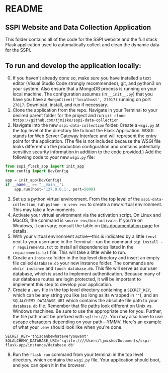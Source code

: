 # README

## SSPI Website and Data Collection Application

This folder contains all of the code for the SSPI website and the full stack Flask application used to automatically collect and clean the dynamic data for the SSPI.  

## To run and develop the application locally:

0) If you haven't already done so, make sure you have installed a text editor (Visual Studio Code strongly recommended), git, and python3 on your system. Also ensure that a MongoDB process is running on your local machine.  The configuration assumes (in `__init__.py`) that you have you have a `MongoClient('localhost', 27017)` running on port `27017`.   Download, install, and run if necessary.
1) Clone the application from the repo.  Navigate in your Terminal to your desired parent folder for the project and run `git clone https://github.com/tjmisko/sspi-data-collection`
2) Navigate into the new `sspi-data-collection` folder.  Create a `wsgi.py` at the top level of the directory file to boot the Flask Application.  WSGI stands for Web Server Gateway Interface and will represent the entry point for the application.  (The file is not included because the WSGI file looks different on the production configuration and contains potentially sensitive security information in addition to the code provided.) Add the following code to your new `wsgi.py` file:

```python
from sspi_flask_app import init_app
from config import DevConfig

app = init_app(DevConfig)
if __name__ == "__main__":
    app.run(host='127.0.0.1', port=5000)
```
3) Set up a python virtual environment.  From the top level of the `sspi-data-collection`, run `python -m venv env` to create a new virtual environment.  This may take a few moments.
4) Activate your virtual environment via the activation script.  On Linux and MacOS, the command is `source env/bin/activate`.  If you're on Windows, it can vary; consult the table on [this documentation page](https://docs.python.org/3/library/venv.html) for details.
5) With your virtual environment active—this is indicated by a little ```(env)``` next to your username in the Terminal—run the command `pip install -r requirements.txt` to install all dependencies listed in the `requirements.txt` file.  This will take a little while to run.
6) Create an `instance` folder in the top level directory and insert an empty file called `database.db` your new instance folder.  The commands are `mkdir instance` and `touch database.db`. This file will serve as our user database, which is used to implement authentication.  Because many of our database routes are login protected, it will be important to implement this step to develop your application.
7) Create a `.env` file in the top level directory containing a `SECRET_KEY`, which can be any string you like (so long as its wrapped in `''`), and an `SQLALCHEMY_DATABASE_URI` which contains the absolute file path to your `database.db` file.  Remember that file paths look different on Unix vs. Windows machines.   Be sure to use the appropriate one for you.  Further, the file path must be prefixed with `sqlite:///`.  You may also have to use escape characters depending on your path—YMMV.  Here's an example of what your `.env` should look like when you're done.
```
SECRET_KEY='thiscanbewhateveryouwant'
SQLALCHEMY_DATABASE_URI='sqlite:////Users/tjmisko/Documents/sspi-flask-app/instance/database.db'
```
8) Run the `flask run` command from your terminal in the top level directory, which contains the `wsgi.py` file.  Your application should boot, and you can open it in the browser.